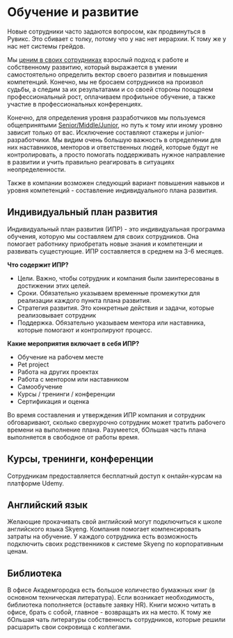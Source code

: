 # Обучение и развитие
Новые сотрудники часто задаются вопросом, как продвинуться в Рувикс. Это сбивает с толку, потому что у нас нет иерархии. К тому же у нас нет системы грейдов.

Мы [ценим в своих сотрудниках](https://handbook.roowix.ru/#/company?id=%d0%a6%d0%b5%d0%bd%d0%bd%d0%be%d1%81%d1%82%d0%b8) взрослый подход к работе и собственному развитию, который выражается в умении самостоятельно определить вектор своего развития и повышения компетенций. Конечно, мы не бросаем сотрудников на произвол судьбы, а следим за их результатами и со своей стороны поощряем профессиональный рост, оплачиваем профильное обучение, а также участие в профессиональных конференциях.

Конечно, для определения уровня разработчиков мы пользуемся общепринятыми [Senior/Middle/Junior](https://handbook.roowix.ru/#/recruiting?id=%d0%9f%d0%be-%d1%83%d1%80%d0%be%d0%b2%d0%bd%d1%8f%d0%bc), но путь к тому или иному уровню зависит только от вас. Исключение составляют стажеры и junior- разработчики. Мы видим очень большую важность в определении для них наставников, менторов и ответственных людей, которые будут не контролировать, а просто помогать поддерживать нужное направление в развитии и учить правильно реагировать в ситуациях неопределенности.

Также в компании возможен следующий вариант повышения навыков и уровня компетенций - составление индивидуального плана развития. 

## Индивидуальный план развития
Индивидуальный план развития (ИПР) - это индивидуальная программа обучения, которую мы составляем для своих сотрудников. Она помогает работнику приобретать новые знания и компетенции и развивать сущестующие. ИПР составляется в среднем на 3-6 месяцев. 

**Что содержит ИПР?**

  - Цели. Важно, чтобы сотрудник и компания были заинтересованы в достижении этих целей.
  - Сроки. Обязательно указываем временные промежутки для реализации каждого пункта плана развития.
  - Стратегия развития. Это конкретные действия и задачи, которые реализовывает сотрудник
  - Поддержка. Обязательно указываем ментора или наставника, которые помогают и контролируют процесс. 

**Какие мероприятия включает в себя ИПР?**

- Обучение на рабочем месте
- Pet project
- Работа на других проектах
- Работа с ментором или наставником
- Самообучение
- Курсы / тренинги / конференции
- Сертификация и оценка

Во время составления и утверждения ИПР компания и сотрудник обговаривают, сколько сверхурочно сотрудник может тратить рабочего времени на выполнение плана. Разумеется, бОльшая часть плана выполняется в свободное от работы время.

## Курсы, тренинги, конференции
Сотрудникам предоставляется бесплатный доступ к онлайн-курсам на платформе Udemy.

## Английский язык
Желающие прокачивать свой английский могут подключиться к школе английского языка Skyeng. Компания помогает компенсировать затраты на обучение.
У каждого сотрудника есть возможность подключить своих родственников к системе Skyeng по корпоративным ценам.

## Библиотека
В офисе Академгородка есть большое количество бумажных книг (в основном техническая литература). Если возникает необходимость, библиотека пополняется (оставьте заявку HR). Книги можно читать в офисе, брать с собой, главное - возвращать их на место. К тому же бОльшая чать литературы собственность сотрудников, которые решили расшарить свои сокровища с коллегами.

